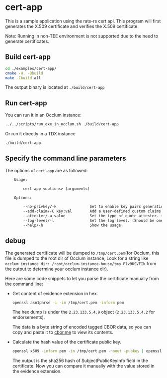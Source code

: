 # cert-app

This is a sample application using the rats-rs cert api. This program will first generates the X.509 certificate and verifies the X.509 certificate.

Note: Running in non-TEE environment is not supported due to the need to generate certificates.

## Build cert-app

```sh
cd ./examples/cert-app/
cmake -H. -Bbuild
make -Cbuild all
```

The output binary is located at `./build/cert-app`

## Run cert-app

You can run it in an Occlum instance:

```sh
../../scripts/run_exe_in_occlum.sh ./build/cert-app
```

Or run it directly in a TDX instance

```sh
./build/cert-app
```

## Specify the command line parameters

The options of `cert-app` are as followed:

```txt
    Usage:

        cert-app <options> [arguments]

    Options:

        --no-privkey/-k               Set to enable key pairs generation in rats-rs
        --add-claim/-C key:val        Add a user-defined custom claims
        --attester/-a value           Set the type of quote attester. (Should be one of: coco, auto, sgx-ecdsa, tdx. Default: auto)
        --log-level/-l                Set the log level. (Should be one of: off, error, warn, info, debug, trace. Default: error)
        --help/-h                     Show the usage
```

## debug

The generated certificate will be dumped to `/tmp/cert.pem`(for Occlum, this file is dumped to the root dir of Occlum instance, Look for a string like `occlum instance dir: /root/occlum-instance-house/tmp.Plv9USVFIk` from the output to determine your occlum instance dir).

Here are some code snippets to let you parse the certificate manually from the command line:

- Get content of evidence extension in hex.

    ```sh
    openssl asn1parse -i -in /tmp/cert.pem -inform pem
    ```
    The hex dump is under the `2.23.133.5.4.9` object (`2.23.133.5.4.2` for endorsements).
    
    The data is a byte string of encoded tagged CBOR data, so you can copy and paste it to [cbor.me](https://cbor.me/) to view its contents.

- Calculate the hash value of the certificate public key.

    ```sh
    openssl x509 -inform pem -in /tmp/cert.pem -noout -pubkey | openssl asn1parse -noout -out - | openssl dgst -c -sha256
    ```
    The output is the sha256 hash of SubjectPublicKeyInfo field in the certificate. Now you can compare it manually with the value stored in the evidence extension.
